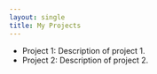 ```yaml
---
layout: single
title: My Projects
---
```


- Project 1: Description of project 1.
- Project 2: Description of project 2.
